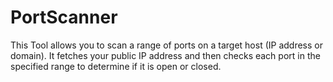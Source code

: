 # PortScanner
This Tool allows you to scan a range of ports on a target host (IP address or domain). It fetches your public IP address and then checks each port in the specified range to determine if it is open or closed.

